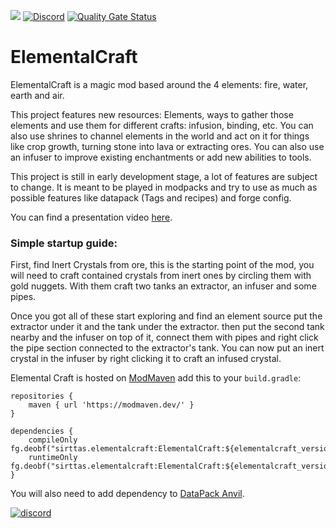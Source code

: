 [![](http://cf.way2muchnoise.eu/395158.svg)](https://www.curseforge.com/minecraft/mc-mods/elemental-craft)
[![Discord](https://img.shields.io/discord/726853121816526878.svg?label=&logo=discord&logoColor=ffffff&color=7389D8&labelColor=6A7EC2)](https://discord.gg/BFfAmJP)
[![Quality Gate Status](https://sonarcloud.io/api/project_badges/measure?project=Sirttas_ElementalCraft&metric=alert_status)](https://sonarcloud.io/dashboard?id=Sirttas_ElementalCraft)

# ElementalCraft

ElementalCraft is a magic mod based around the 4 elements: fire, water, earth and air.

This project features new resources: Elements, ways to gather those elements and use them for different crafts: infusion, binding, etc. You can also use shrines to channel elements in the world and act on it for things like crop growth, turning stone into lava or extracting ores. You can also use an infuser to improve existing enchantments or add new abilities to tools.

This project is still in early development stage, a lot of features are subject to change. It is meant to be played in modpacks and try to use as much as possible features like datapack (Tags and recipes) and forge config.

You can find a presentation video [here](https://www.reddit.com/r/feedthebeast/comments/in2ask/elemental_craft_first_release_forge_1152_and_1162/).

### Simple startup guide:
First, find Inert Crystals from ore, this is the starting point of the mod, you will need to craft contained crystals from inert ones by circling them with gold nuggets. With them craft two tanks an extractor, an infuser and some pipes.

Once you got all of these start exploring and find an element source put the extractor under it and the tank under the extractor. then put the second tank nearby and the infuser on top of it, connect them with pipes and right click the pipe section connected to the extractor's tank. You can now put an inert crystal in the infuser by right clicking it to craft an infused crystal.


Elemental Craft is hosted on [ModMaven](https://modmaven.dev/) add this to your `build.gradle`:
```grouvy
repositories {
    maven { url 'https://modmaven.dev/' }
}

dependencies {
    compileOnly fg.deobf("sirttas.elementalcraft:ElementalCraft:${elementalcraft_version}:api")
    runtimeOnly fg.deobf("sirttas.elementalcraft:ElementalCraft:${elementalcraft_version}")
}
```
You will also need to add dependency to [DataPack Anvil](https://github.com/Sirttas/DataPack-Anvil).


[![discord](https://i.imgur.com/mANW7ms.png "discord")](https://discord.gg/BFfAmJP "")

